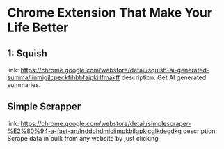 # Chrome Extension That Make Your Life Better

## 1: Squish

link: https://chrome.google.com/webstore/detail/squish-ai-generated-summa/iinmigjlcpeckfihbbfajpkiilfmakff
description: Get AI generated summaries.

## Simple Scrapper

link: https://chrome.google.com/webstore/detail/simplescraper-%E2%80%94-a-fast-an/lnddbhdmiciimpkbilgpklcglkdegdkg
description: Scrape data in bulk from any website by just clicking